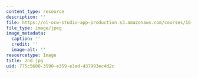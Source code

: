 ```yaml
---
content_type: resource
description: ''
file: https://ol-ocw-studio-app-production.s3.amazonaws.com/courses/16-687-private-pilot-ground-school-january-iap-2019/775c56803590e359e1ad437993ec4d2c_2nd.jpg
file_type: image/jpeg
image_metadata:
  caption: ''
  credit: ''
  image-alt: ''
resourcetype: Image
title: 2nd.jpg
uid: 775c5680-3590-e359-e1ad-437993ec4d2c
---
```

